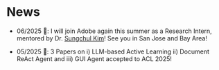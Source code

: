 # News

* 06/2025 :ocean:: I will join Adobe again this summer as a Research Intern, mentored by Dr. [Sungchul Kim](https://sites.google.com/site/subright/)! See you in San Jose and Bay Area!

* 05/2025 :ocean:: 3 Papers on i) LLM-based Active Learning ii) Document ReAct Agent and iii) GUI Agent accepted to ACL 2025!
